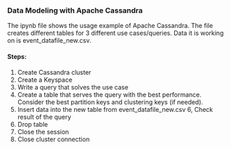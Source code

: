 ### Data Modeling with Apache Cassandra
The ipynb file shows the usage example of Apache Cassandra. The file creates different tables for 3 different use cases/queries.
Data it is working on is event_datafile_new.csv.

#### Steps:
1. Create Cassandra cluster
2. Create a Keyspace
3. Write a query that solves the use case
4. Create a table that serves the query with the best performance. Consider the best partition keys and clustering keys (if needed). 
5. Insert data into the new table from event_datafile_new.csv
6, Check result of the query
7. Drop table
8. Close the session 
9. Close cluster connection
